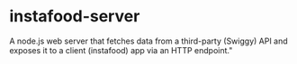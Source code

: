 # instafood-server
A node.js web server that fetches data from a third-party (Swiggy) API and exposes it to a client (instafood) app via an HTTP endpoint."
